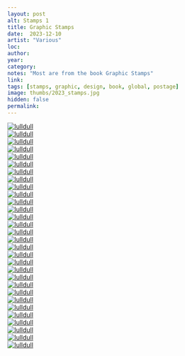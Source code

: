 ```yaml
---
layout: post
alt: Stamps 1
title: Graphic Stamps
date:  2023-12-10
artist: "Various"
loc: 
author: 
year: 
category: 
notes: "Most are from the book Graphic Stamps"
link: 
tags: [stamps, graphic, design, book, global, postage]
image: thumbs/2023_stamps.jpg
hidden: false
permalink:
---
```






<div class="post_image">
	<a href="{{ site.baseurl }}/images/posts/2023_stamps/001.jpg" target="_blank">
	<img src="{{ site.baseurl }}/images/posts/2023_stamps/001.jpg" alt="lulldull"></a>
</div>

<div class="post_image">
	<a href="{{ site.baseurl }}/images/posts/2023_stamps/002.jpg" target="_blank">
	<img src="{{ site.baseurl }}/images/posts/2023_stamps/002.jpg" alt="lulldull"></a>
</div>

<div class="post_image">
	<a href="{{ site.baseurl }}/images/posts/2023_stamps/003.jpg" target="_blank">
	<img src="{{ site.baseurl }}/images/posts/2023_stamps/003.jpg" alt="lulldull"></a>
</div>

<div class="post_image">
	<a href="{{ site.baseurl }}/images/posts/2023_stamps/004.jpg" target="_blank">
	<img src="{{ site.baseurl }}/images/posts/2023_stamps/004.jpg" alt="lulldull"></a>
</div>

<div class="post_image">
	<a href="{{ site.baseurl }}/images/posts/2023_stamps/005.jpg" target="_blank">
	<img src="{{ site.baseurl }}/images/posts/2023_stamps/005.jpg" alt="lulldull"></a>
</div>

<div class="post_image">
	<a href="{{ site.baseurl }}/images/posts/2023_stamps/006.jpg" target="_blank">
	<img src="{{ site.baseurl }}/images/posts/2023_stamps/006.jpg" alt="lulldull"></a>
</div>

<div class="post_image">
	<a href="{{ site.baseurl }}/images/posts/2023_stamps/007.jpg" target="_blank">
	<img src="{{ site.baseurl }}/images/posts/2023_stamps/007.jpg" alt="lulldull"></a>
</div>


<div class="post_image">
	<a href="{{ site.baseurl }}/images/posts/2023_stamps/008.jpg" target="_blank">
	<img src="{{ site.baseurl }}/images/posts/2023_stamps/008.jpg" alt="lulldull"></a>
</div>

<div class="post_image">
	<a href="{{ site.baseurl }}/images/posts/2023_stamps/009.jpg" target="_blank">
	<img src="{{ site.baseurl }}/images/posts/2023_stamps/009.jpg" alt="lulldull"></a>
</div>

<div class="post_image">
	<a href="{{ site.baseurl }}/images/posts/2023_stamps/010.jpg" target="_blank">
	<img src="{{ site.baseurl }}/images/posts/2023_stamps/010.jpg" alt="lulldull"></a>
</div>


<div class="post_image">
	<a href="{{ site.baseurl }}/images/posts/2023_stamps/011.jpg" target="_blank">
	<img src="{{ site.baseurl }}/images/posts/2023_stamps/011.jpg" alt="lulldull"></a>
</div>


<div class="post_image">
	<a href="{{ site.baseurl }}/images/posts/2023_stamps/012.jpg" target="_blank">
	<img src="{{ site.baseurl }}/images/posts/2023_stamps/012.jpg" alt="lulldull"></a>
</div>


<div class="post_image">
	<a href="{{ site.baseurl }}/images/posts/2023_stamps/013.jpg" target="_blank">
	<img src="{{ site.baseurl }}/images/posts/2023_stamps/013.jpg" alt="lulldull"></a>
</div>


<div class="post_image">
	<a href="{{ site.baseurl }}/images/posts/2023_stamps/014.jpg" target="_blank">
	<img src="{{ site.baseurl }}/images/posts/2023_stamps/014.jpg" alt="lulldull"></a>
</div>


<div class="post_image">
	<a href="{{ site.baseurl }}/images/posts/2023_stamps/015.jpg" target="_blank">
	<img src="{{ site.baseurl }}/images/posts/2023_stamps/015.jpg" alt="lulldull"></a>
</div>

<div class="post_image">
	<a href="{{ site.baseurl }}/images/posts/2023_stamps/016.jpg" target="_blank">
	<img src="{{ site.baseurl }}/images/posts/2023_stamps/016.jpg" alt="lulldull"></a>
</div>

<div class="post_image">
	<a href="{{ site.baseurl }}/images/posts/2023_stamps/017.jpg" target="_blank">
	<img src="{{ site.baseurl }}/images/posts/2023_stamps/017.jpg" alt="lulldull"></a>
</div>

<div class="post_image">
	<a href="{{ site.baseurl }}/images/posts/2023_stamps/018.jpg" target="_blank">
	<img src="{{ site.baseurl }}/images/posts/2023_stamps/018.jpg" alt="lulldull"></a>
</div>

<div class="post_image">
	<a href="{{ site.baseurl }}/images/posts/2023_stamps/019.jpg" target="_blank">
	<img src="{{ site.baseurl }}/images/posts/2023_stamps/019.jpg" alt="lulldull"></a>
</div>

<div class="post_image">
	<a href="{{ site.baseurl }}/images/posts/2023_stamps/020.jpg" target="_blank">
	<img src="{{ site.baseurl }}/images/posts/2023_stamps/020.jpg" alt="lulldull"></a>
</div>

<div class="post_image">
	<a href="{{ site.baseurl }}/images/posts/2023_stamps/021.jpg" target="_blank">
	<img src="{{ site.baseurl }}/images/posts/2023_stamps/021.jpg" alt="lulldull"></a>
</div>

<div class="post_image">
	<a href="{{ site.baseurl }}/images/posts/2023_stamps/022.jpg" target="_blank">
	<img src="{{ site.baseurl }}/images/posts/2023_stamps/022.jpg" alt="lulldull"></a>
</div>

<div class="post_image">
	<a href="{{ site.baseurl }}/images/posts/2023_stamps/023.jpg" target="_blank">
	<img src="{{ site.baseurl }}/images/posts/2023_stamps/023.jpg" alt="lulldull"></a>
</div>

<div class="post_image">
	<a href="{{ site.baseurl }}/images/posts/2023_stamps/024.jpg" target="_blank">
	<img src="{{ site.baseurl }}/images/posts/2023_stamps/024.jpg" alt="lulldull"></a>
</div>

<div class="post_image">
	<a href="{{ site.baseurl }}/images/posts/2023_stamps/025.jpg" target="_blank">
	<img src="{{ site.baseurl }}/images/posts/2023_stamps/025.jpg" alt="lulldull"></a>
</div>

<div class="post_image">
	<a href="{{ site.baseurl }}/images/posts/2023_stamps/026.jpg" target="_blank">
	<img src="{{ site.baseurl }}/images/posts/2023_stamps/026.jpg" alt="lulldull"></a>
</div>

<div class="post_image">
	<a href="{{ site.baseurl }}/images/posts/2023_stamps/027.jpg" target="_blank">
	<img src="{{ site.baseurl }}/images/posts/2023_stamps/027.jpg" alt="lulldull"></a>
</div>

<div class="post_image">
	<a href="{{ site.baseurl }}/images/posts/2023_stamps/028.jpg" target="_blank">
	<img src="{{ site.baseurl }}/images/posts/2023_stamps/028.jpg" alt="lulldull"></a>
</div>

<div class="post_image">
	<a href="{{ site.baseurl }}/images/posts/2023_stamps/029.jpg" target="_blank">
	<img src="{{ site.baseurl }}/images/posts/2023_stamps/029.jpg" alt="lulldull"></a>
</div>

<div class="post_image">
	<a href="{{ site.baseurl }}/images/posts/2023_stamps/030.jpg" target="_blank">
	<img src="{{ site.baseurl }}/images/posts/2023_stamps/030.jpg" alt="lulldull"></a>
</div>






